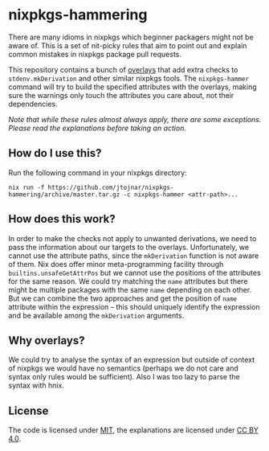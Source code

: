 # nixpkgs-hammering

There are many idioms in nixpkgs which beginner packagers might not be aware of. This is a set of nit-picky rules that aim to point out and explain common mistakes in nixpkgs package pull requests.

This repository contains a bunch of [overlays](https://nixos.org/nixpkgs/manual/#chap-overlays) that add extra checks to `stdenv.mkDerivation` and other similar nixpkgs tools. The `nixpkgs-hammer` command will try to build the specified attributes with the overlays, making sure the warnings only touch the attributes you care about, not their dependencies.

*Note that while these rules almost always apply, there are some exceptions. Please read the explanations before taking an action.*

## How do I use this?

Run the following command in your nixpkgs directory:

```
nix run -f https://github.com/jtojnar/nixpkgs-hammering/archive/master.tar.gz -c nixpkgs-hammer <attr-path>...
```

## How does this work?

In order to make the checks not apply to unwanted derivations, we need to pass the information about our targets to the overlays. Unfortunately, we cannot use the attribute paths, since the `mkDerivation` function is not aware of them. Nix does offer minor meta-programming facility through `builtins.unsafeGetAttrPos` but we cannot use the positions of the attributes for the same reason. We could try matching the `name` attributes but there might be multiple packages with the same `name` depending on each other. But we can combine the two approaches and get the position of `name` attribute within the expression – this should uniquely identify the expression and be available among the `mkDerivation` arguments.

## Why overlays?

We could try to analyse the syntax of an expression but outside of context of nixpkgs we would have no semantics (perhaps we do not care and syntax only rules would be sufficient). Also I was too lazy to parse the syntax with hnix.

## License

The code is licensed under [MIT](LICENSE.md), the explanations are licensed under [CC BY 4.0](https://creativecommons.org/licenses/by/4.0/).
